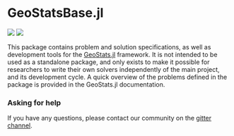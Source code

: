 # GeoStatsBase.jl

[![][build-img]][build-url] [![][codecov-img]][codecov-url]

This package contains problem and solution specifications, as well
as development tools for the [GeoStats.jl](https://github.com/juliohm/GeoStats.jl)
framework. It is not intended to be used as a standalone package,
and only exists to make it possible for researchers to write their
own solvers independently of the main project, and its development
cycle. A quick overview of the problems defined in the package is
provided in the GeoStats.jl documentation.

### Asking for help

If you have any questions, please contact our community on the [gitter channel](https://gitter.im/JuliaEarth/GeoStats.jl).

[build-img]: https://img.shields.io/github/workflow/status/JuliaEarth/GeoStatsBase.jl/CI?style=flat-square
[build-url]: https://github.com/JuliaEarth/GeoStatsBase.jl/actions

[codecov-img]: https://codecov.io/gh/JuliaEarth/GeoStatsBase.jl/branch/master/graph/badge.svg
[codecov-url]: https://codecov.io/gh/JuliaEarth/GeoStatsBase.jl
